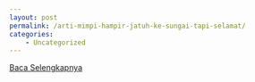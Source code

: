 ```yaml
---
layout: post
permalink: /arti-mimpi-hampir-jatuh-ke-sungai-tapi-selamat/
categories:
    - Uncategorized
---
```


[Baca Selengkapnya](/06)